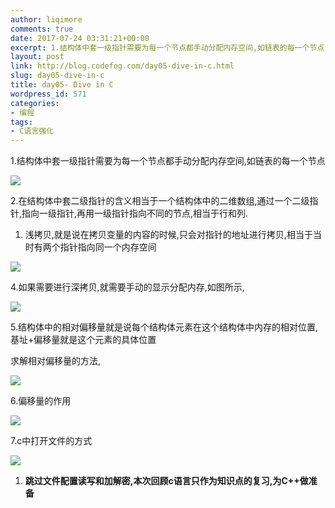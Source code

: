 ```yaml
---
author: liqimore
comments: true
date: 2017-07-24 03:31:21+00:00
excerpt: 1.结构体中套一级指针需要为每一个节点都手动分配内存空间,如链表的每一个节点
layout: post
link: http://blog.codefog.com/day05-dive-in-c.html
slug: day05-dive-in-c
title: day05- Dive in C
wordpress_id: 571
categories:
- 编程
tags:
- C语言强化
---
```


1.结构体中套一级指针需要为每一个节点都手动分配内存空间,如链表的每一个节点

![](https://static.timelovelife.com/old/2017/07/245fc477735f5193cb68cf9d923d6d00.png)

2.在结构体中套二级指针的含义相当于一个结构体中的二维数组,通过一个二级指针,指向一级指针,再用一级指针指向不同的节点,相当于行和列.





  1. 浅拷贝,就是说在拷贝变量的内容的时候,只会对指针的地址进行拷贝,相当于当时有两个指针指向同一个内存空间



![](https://static.timelovelife.com/old/2017/07/a57c9a075fb43a1763ffe785506b7ce7.png)

4.如果需要进行深拷贝,就需要手动的显示分配内存,如图所示,

![](https://static.timelovelife.com/old/2017/07/34225d3eba7fff536ee7dd7dc587605c.png)

5.结构体中的相对偏移量就是说每个结构体元素在这个结构体中内存的相对位置, 基址+偏移量就是这个元素的具体位置

求解相对偏移量的方法,

![](https://static.timelovelife.com/old/2017/07/f0505c93fa6ce2d9221ee890932c39a2.png)

6.偏移量的作用

![](https://static.timelovelife.com/old/2017/07/10e8a2667cd53a2f6125b0255090873a.png)

7.c中打开文件的方式

![](https://static.timelovelife.com/old/2017/07/03b5fad00a87e4c422ec09690c03b111.png)





  1. **跳过文件配置读写和加解密,本次回顾c语言只作为知识点的复习,为C++做准备**


